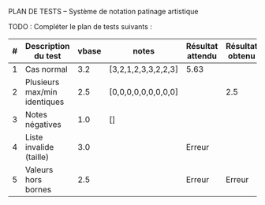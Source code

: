 PLAN DE TESTS – Système de notation patinage artistique

TODO : Compléter le plan de tests suivants : 

| # | Description du test          | vbase | notes               | Résultat attendu | Résultat obtenu |
|---|------------------------------|-------|---------------------|------------------|-----------------|
| 1 | Cas normal                   | 3.2   | [3,2,1,2,3,3,2,2,3] | 5.63             |                 |
| 2 | Plusieurs max/min identiques | 2.5   | [0,0,0,0,0,0,0,0,0] |                  | 2.5             |
| 3 | Notes négatives              | 1.0   | []                  |                  |                 |
| 4 | Liste invalide (taille)      | 3.0   |                     | Erreur           |                 |
| 5 | Valeurs hors bornes          | 2.5   |                     | Erreur           | Erreur          |

